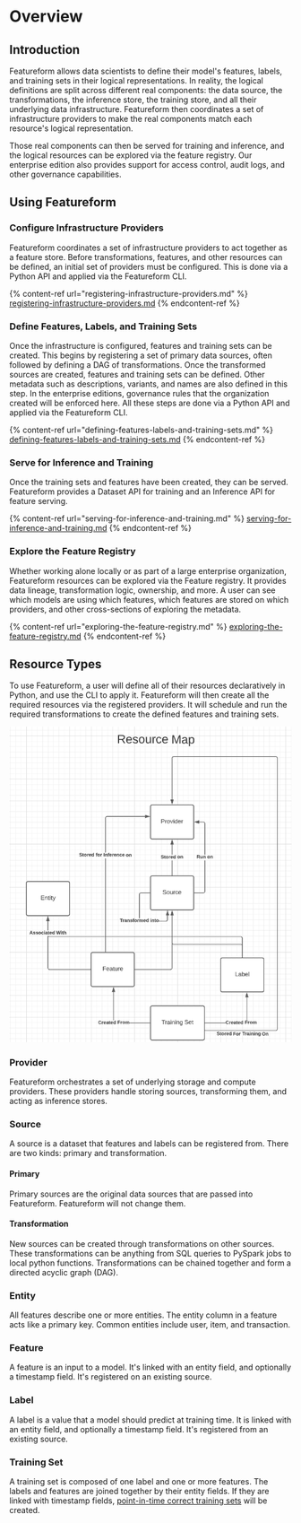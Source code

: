 # Overview

## Introduction

Featureform allows data scientists to define their model's features, labels, and training sets in their logical representations. In reality, the logical definitions are split across different real components: the data source, the transformations, the inference store, the training store, and all their underlying data infrastructure. Featureform then coordinates a set of infrastructure providers to make the real components match each resource's logical representation.

Those real components can then be served for training and inference, and the logical resources can be explored via the feature registry. Our enterprise edition also provides support for access control, audit logs, and other governance capabilities.

## Using Featureform

### Configure Infrastructure Providers

Featureform coordinates a set of infrastructure providers to act together as a feature store. Before transformations, features, and other resources can be defined, an initial set of providers must be configured. This is done via a Python API and applied via the Featureform CLI.

{% content-ref url="registering-infrastructure-providers.md" %}
[registering-infrastructure-providers.md](registering-infrastructure-providers.md)
{% endcontent-ref %}

### Define Features, Labels, and Training Sets

Once the infrastructure is configured, features and training sets can be created. This begins by registering a set of primary data sources, often followed by defining a DAG of transformations. Once the transformed sources are created, features and training sets can be defined. Other metadata such as descriptions, variants, and names are also defined in this step. In the enterprise editions, governance rules that the organization created will be enforced here. All these steps are done via a Python API and applied via the Featureform CLI.

{% content-ref url="defining-features-labels-and-training-sets.md" %}
[defining-features-labels-and-training-sets.md](defining-features-labels-and-training-sets.md)
{% endcontent-ref %}

### Serve for Inference and Training

Once the training sets and features have been created, they can be served. Featureform provides a Dataset API for training and an Inference API for feature serving.

{% content-ref url="serving-for-inference-and-training.md" %}
[serving-for-inference-and-training.md](serving-for-inference-and-training.md)
{% endcontent-ref %}

### Explore the Feature Registry

Whether working alone locally or as part of a large enterprise organization, Featureform resources can be explored via the Feature registry. It provides data lineage, transformation logic, ownership, and more. A user can see which models are using which features, which features are stored on which providers, and other cross-sections of exploring the metadata.

{% content-ref url="exploring-the-feature-registry.md" %}
[exploring-the-feature-registry.md](exploring-the-feature-registry.md)
{% endcontent-ref %}

## Resource Types

To use Featureform, a user will define all of their resources declaratively in Python, and use the CLI to apply it. Featureform will then create all the required resources via the registered providers. It will schedule and run the required transformations to create the defined features and training sets.

![The Featureform Resource Map](../.gitbook/assets/resource-map.png)

### Provider

Featureform orchestrates a set of underlying storage and compute providers. These providers handle storing sources, transforming them, and acting as inference stores.

### Source

A source is a dataset that features and labels can be registered from. There are two kinds: primary and transformation.

#### Primary

Primary sources are the original data sources that are passed into Featureform. Featureform will not change them.

#### Transformation

New sources can be created through transformations on other sources. These transformations can be anything from SQL queries to PySpark jobs to local python functions. Transformations can be chained together and form a directed acyclic graph (DAG).

### Entity

All features describe one or more entities. The entity column in a feature acts like a primary key. Common entities include user, item, and transaction.

### Feature

A feature is an input to a model. It's linked with an entity field, and optionally a timestamp field. It's registered on an existing source.

### Label

A label is a value that a model should predict at training time. It is linked with an entity field, and optionally a timestamp field. It's registered from an existing source.

### Training Set

A training set is composed of one label and one or more features. The labels and features are joined together by their entity fields. If they are linked with timestamp fields, [point-in-time correct training sets](defining-features-labels-and-training-sets.md#point-in-time-correctness) will be created.

